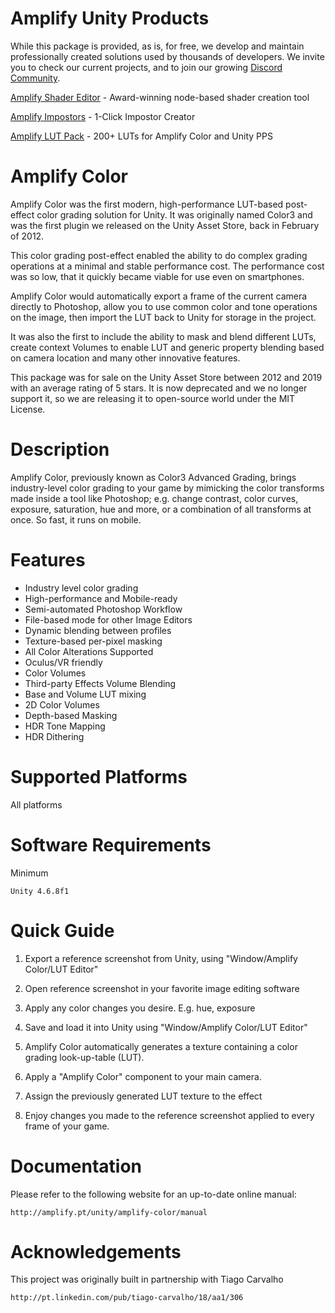 # Amplify Unity Products
  While this package is provided, as is, for free, we develop and maintain
  professionally created solutions used by thousands of developers. We invite
  you to check our current projects, and to join our growing [Discord Community](https://discord.gg/SbNs7zK).
  
 [Amplify Shader Editor](https://assetstore.unity.com/packages/tools/visual-scripting/amplify-shader-editor-68570?aid=1011lPwI&pubref=GitHub) - Award-winning node-based shader creation tool
 
 [Amplify Impostors](https://assetstore.unity.com/packages/tools/utilities/amplify-impostors-beta-119877?aid=1011lPwI&pubref=GitHub) - 1-Click Impostor Creator
 
 [Amplify LUT Pack](https://assetstore.unity.com/packages/vfx/shaders/fullscreen-camera-effects/amplify-lut-pack-50070?aid=1011lPwI&pubref=GitHub) - 200+ LUTs for Amplify Color and Unity PPS
 

# Amplify Color

  Amplify Color was the first modern, high-performance LUT-based post-effect color
  grading solution for Unity. It was originally named Color3 and was the first plugin
  we released on the Unity Asset Store, back in February of 2012.

  This color grading post-effect enabled the ability to do complex grading operations 
  at a minimal and stable performance cost. The performance cost was so low, that it 
  quickly became viable for use even on smartphones.

  Amplify Color would automatically export a frame of the current camera directly to 
  Photoshop, allow you to use common color and tone operations on the image, then import
  the LUT back to Unity for storage in the project.

  It was also the first to include the ability to mask and blend different LUTs, create 
  context Volumes to enable LUT and generic property blending based on camera location 
  and many other innovative features.

  This package was for sale on the Unity Asset Store between 2012 and 2019 with an
  average rating of 5 stars. It is now deprecated and we no longer support it, so we 
  are releasing it to open-source world under the MIT License.
	
# Description

  Amplify Color, previously known as Color3 Advanced Grading, brings industry-level 
  color grading to your game by mimicking the color transforms made inside a tool 
  like Photoshop; e.g. change contrast, color curves, exposure, saturation, hue and 
  more, or a combination of all transforms at once. So fast, it runs on mobile.

# Features

  * Industry level color grading
  * High-performance and Mobile-ready
  * Semi-automated Photoshop Workflow
  * File-based mode for other Image Editors
  * Dynamic blending between profiles
  * Texture-based per-pixel masking
  * All Color Alterations Supported
  * Oculus/VR friendly
  * Color Volumes
  * Third-party Effects Volume Blending
  * Base and Volume LUT mixing
  * 2D Color Volumes
  * Depth-based Masking
  * HDR Tone Mapping
  * HDR Dithering
  
# Supported Platforms

  All platforms
	
# Software Requirements

  Minimum

    Unity 4.6.8f1

# Quick Guide

  1) Export a reference screenshot from Unity, using "Window/Amplify Color/LUT Editor"
    
  2) Open reference screenshot in your favorite image editing software
    
  3) Apply any color changes you desire. E.g. hue, exposure
    
  4) Save and load it into Unity using "Window/Amplify Color/LUT Editor"
    
  5) Amplify Color automatically generates a texture containing a color grading 
     look-up-table (LUT).
       
  6) Apply a "Amplify Color" component to your main camera.
    
  7) Assign the previously generated LUT texture to the effect
    
  8) Enjoy changes you made to the reference screenshot applied to every frame of your game.

# Documentation

  Please refer to the following website for an up-to-date online manual:

    http://amplify.pt/unity/amplify-color/manual

# Acknowledgements

  This project was originally built in partnership with Tiago Carvalho
  
    http://pt.linkedin.com/pub/tiago-carvalho/18/aa1/306
